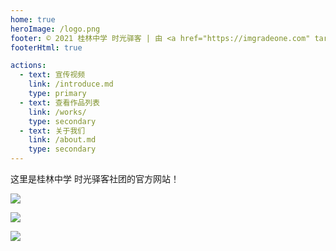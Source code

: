 ```yaml
---
home: true
heroImage: /logo.png
footer: © 2021 桂林中学 时光驿客 | 由 <a href="https://imgradeone.com" target="_blank">imgradeone</a> 维护 | 托管于 <a href="https://vercel.com" target="_blank">▲ Vercel</a> | <a href="http://www.glzx.net" target="_blank">桂林中学官网</a>
footerHtml: true

actions:
  - text: 宣传视频
    link: /introduce.md
    type: primary
  - text: 查看作品列表
    link: /works/
    type: secondary
  - text: 关于我们
    link: /about.md
    type: secondary
---
```


这里是桂林中学 时光驿客社团的官方网站！

[![](/cards/bili.png)](https://space.bilibili.com/378560080/)

![](/cards/qq.png)

[![](/cards/fuzhong.png)](https://space.bilibili.com/695009786/)
